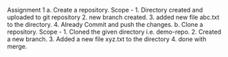 Assignment 1
    a. Create a repository.
            Scope -
                1. Directory created and uploaded to git repository
                2. new branch created.
                3. added new file abc.txt to the directory.
                4. Already Commit and push the changes.
    b. Clone a repository.
            Scope -
                1. Cloned the given directory i.e. demo-repo.
                2. Created a new branch.
                3. Added a new file xyz.txt to the directory
                4. done with merge.

